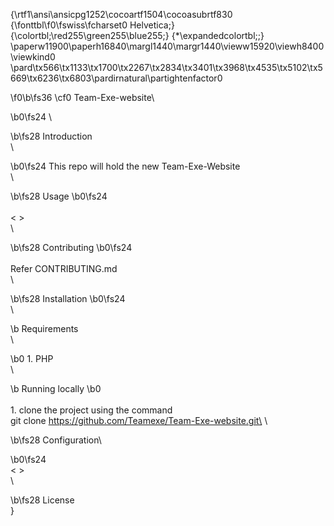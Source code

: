 {\rtf1\ansi\ansicpg1252\cocoartf1504\cocoasubrtf830
{\fonttbl\f0\fswiss\fcharset0 Helvetica;}
{\colortbl;\red255\green255\blue255;}
{\*\expandedcolortbl;;}
\paperw11900\paperh16840\margl1440\margr1440\vieww15920\viewh8400\viewkind0
\pard\tx566\tx1133\tx1700\tx2267\tx2834\tx3401\tx3968\tx4535\tx5102\tx5669\tx6236\tx6803\pardirnatural\partightenfactor0

\f0\b\fs36 \cf0 Team-Exe-website\

\b0\fs24 \

\b\fs28 Introduction\
\

\b0\fs24 This repo will hold the new Team-Exe-Website\
\

\b\fs28 Usage
\b0\fs24 \
\
< >\
\

\b\fs28 Contributing
\b0\fs24 \
\
Refer CONTRIBUTING.md\
\

\b\fs28 Installation
\b0\fs24 \
\
  
\b Requirements\
\

\b0      1. PHP\
\
  
\b Running locally
\b0 \
\
     1. clone the project using the command\
 	git clone https://github.com/Teamexe/Team-Exe-website.git\
\

\b\fs28 Configuration\

\b0\fs24 \
< >\
\

\b\fs28 License\
}